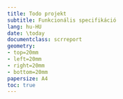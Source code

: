 ```yaml
---
title: Todo projekt
subtitle: Funkcionális specifikáció
lang: hu-HU
date: \today
documentclass: scrreport
geometry:
- top=20mm
- left=20mm
- right=20mm
- bottom=20mm
papersize: A4
toc: true
---
```

